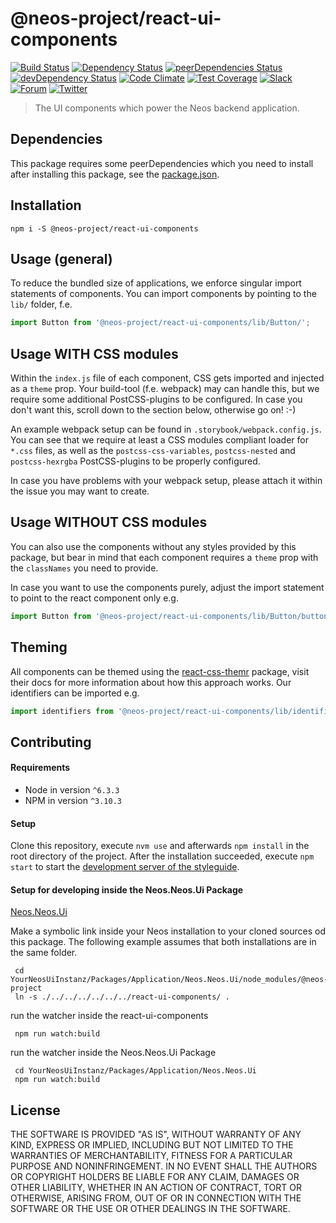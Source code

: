 # @neos-project/react-ui-components
[![Build Status](https://travis-ci.org/neos/react-ui-components.svg?branch=master)](https://travis-ci.org/neos/react-ui-components) [![Dependency Status](https://david-dm.org/neos/react-ui-components.svg)](https://david-dm.org/neos/react-ui-components) [![peerDependencies Status](https://david-dm.org/neos/react-ui-components/peer-status.svg)](https://david-dm.org/neos/react-ui-components?type=peer) [![devDependency Status](https://david-dm.org/neos/react-ui-components/dev-status.svg)](https://david-dm.org/neos/react-ui-components#info=devDependencies&view=table) [![Code Climate](https://codeclimate.com/github/neos/react-ui-components/badges/gpa.svg)](https://codeclimate.com/github/neos/react-ui-components) [![Test Coverage](https://codeclimate.com/github/neos/react-ui-components/badges/coverage.svg)](https://codeclimate.com/github/neos/react-ui-components/coverage)
[![Slack](http://slack.neos.io/badge.svg)](http://slack.neos.io) [![Forum](https://img.shields.io/badge/forum-Discourse-39c6ff.svg)](https://discuss.neos.io/) [![Twitter](https://img.shields.io/twitter/follow/neoscms.svg?style=social)](https://twitter.com/NeosCMS)

> The UI components which power the Neos backend application.

## Dependencies
This package requires some peerDependencies which you need to install after installing this package, see the [package.json](https://github.com/neos/react-ui-components/blob/master/package.json#L98).

## Installation
```
npm i -S @neos-project/react-ui-components
```

## Usage (general)
To reduce the bundled size of applications, we enforce singular import statements of components.
You can import components by pointing to the `lib/` folder, f.e.
```js
import Button from '@neos-project/react-ui-components/lib/Button/';
```

## Usage WITH CSS modules
Within the `index.js` file of each component, CSS gets imported and injected as a `theme` prop.
Your build-tool (f.e. webpack) may can handle this, but we require some additional PostCSS-plugins to be configured.
In case you don't want this, scroll down to the section below, otherwise go on! :-)

An example webpack setup can be found in `.storybook/webpack.config.js`. You can see that we require at least a
CSS modules compliant loader for `*.css` files, as well as the `postcss-css-variables`, `postcss-nested` and `postcss-hexrgba`
PostCSS-plugins to be properly configured.

In case you have problems with your webpack setup, please attach it within the issue you may want to create.

## Usage WITHOUT CSS modules
You can also use the components without any styles provided by this package, but bear in mind that each component
requires a `theme` prop with the `classNames` you need to provide.

In case you want to use the components purely, adjust the import statement to point to the react component only e.g.
```js
import Button from '@neos-project/react-ui-components/lib/Button/button.js';
```

## Theming
All components can be themed using the [react-css-themr](https://github.com/javivelasco/react-css-themr) package,
visit their docs for more information about how this approach works. Our identifiers can be imported e.g.
```js
import identifiers from '@neos-project/react-ui-components/lib/identifiers.js';
```

## Contributing
#### Requirements
* Node in version `^6.3.3`
* NPM in version `^3.10.3`

#### Setup
Clone this repository, execute `nvm use` and afterwards `npm install` in the root directory of the project.
After the installation succeeded, execute `npm start` to start the
[development server of the styleguide](http://localhost:9001).


#### Setup for developing inside the Neos.Neos.Ui Package

[Neos.Neos.Ui](https://github.com/neos/neos-ui)

Make a symbolic link inside your Neos installation to your cloned sources od this package. The following example assumes that both installations are in the same folder.

```
 cd YourNeosUiInstanz/Packages/Application/Neos.Neos.Ui/node_modules/@neos-project
 ln -s ./../../../../../../react-ui-components/ .
```


run the watcher inside the react-ui-components

```
 npm run watch:build
```


run the watcher inside the Neos.Neos.Ui Package

```
 cd YourNeosUiInstanz/Packages/Application/Neos.Neos.Ui
 npm run watch:build
```

## License
THE SOFTWARE IS PROVIDED "AS IS", WITHOUT WARRANTY OF ANY KIND, EXPRESS OR
IMPLIED, INCLUDING BUT NOT LIMITED TO THE WARRANTIES OF MERCHANTABILITY,
FITNESS FOR A PARTICULAR PURPOSE AND NONINFRINGEMENT. IN NO EVENT SHALL THE
AUTHORS OR COPYRIGHT HOLDERS BE LIABLE FOR ANY CLAIM, DAMAGES OR OTHER
LIABILITY, WHETHER IN AN ACTION OF CONTRACT, TORT OR OTHERWISE, ARISING FROM,
OUT OF OR IN CONNECTION WITH THE SOFTWARE OR THE USE OR OTHER DEALINGS IN
THE SOFTWARE.
